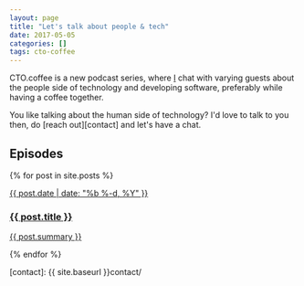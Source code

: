 ```yaml
---
layout: page
title: "Let's talk about people & tech"
date: 2017-05-05
categories: []
tags: cto-coffee
---
```


CTO.coffee is a new podcast series, where [I][benjamin] chat with varying guests about the people side of technology and
developing software, preferably while having a coffee together.

You like talking about the human side of technology? I'd love to talk to you then, do [reach out][contact] and let's
have a chat.

## Episodes

<div class="home">
  <div class="posts">
    {% for post in site.posts %}
      <div class="post">
        <a href="{{ post.url }}" class="post-link">
          <p class="post-meta">{{ post.date | date: "%b %-d, %Y" }}</p>
          <h3 class="h3 post-title">{{ post.title }}</h3>
          <p class="post-summary">{{ post.summary }}</p>
        </a>
      </div>
    {% endfor %}
  </div>
</div>



[benjamin]: http://squeakyvessel.com/about/
[contact]:  {{ site.baseurl }}contact/
